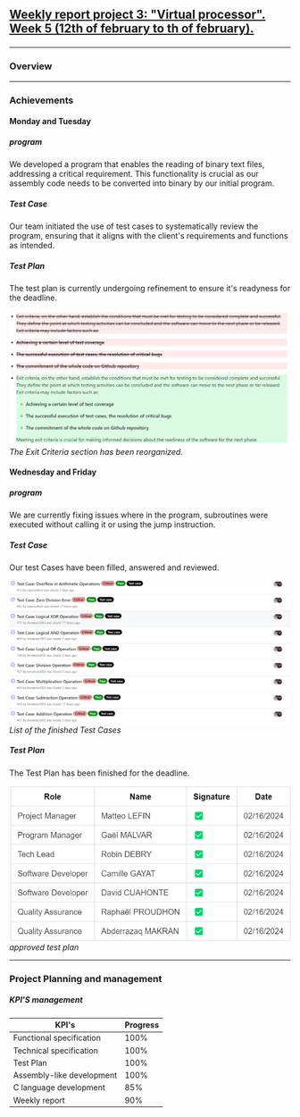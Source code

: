 <h2><u><strong>Weekly report project 3: "Virtual processor". Week 5 (12th of february to th of february).</strong></u>

------------------------

<h3>Overview</h3>

---
<h3>Achievements</h3>

<h4>Monday and Tuesday</h4>

<h5>program</h5>

We developed a program that enables the reading of binary text files, addressing a critical requirement. This functionality is crucial as our assembly code needs to be converted into binary by our initial program.

<h5>Test Case</h5>

Our team initiated the use of test cases to systematically review the program, ensuring that it aligns with the client's requirements and functions as intended.

<h5>Test Plan</h5>

The test plan is currently undergoing refinement to ensure it's readyness for the deadline.

![Alt text](/documents/management/image/TP6.png)
*The Exit Criteria section has been reorganized.*

<h4>Wednesday and Friday</h4>

<h5>program</h5>
We are currently fixing issues where in the program, subroutines were executed without calling it or using the jump instruction.

<h5>Test Case</h5>
Our test Cases have been filled, answered and reviewed.

![Alt text](/documents/management/image/testCase3.png)
*List of the finished Test Cases*

<h5>Test Plan</h5>

The Test Plan has been finished for the deadline.

![Alt text](/documents/management/image/TP7.png)
*approved test plan*

------------------------

<h3>Project Planning and management</h3>

<h5>KPI'S management </h5>

| KPI's   | Progress |
| -------- | ------- |
| Functional specification  | 100%   |
| Technical specification | 100%   |
| Test Plan| 100%   |
| Assembly-like development | 100%   |
| C language development | 85%  |
| Weekly report  | 90%   |

